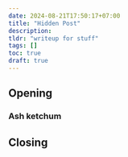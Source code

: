 ```yaml
---
date: 2024-08-21T17:50:17+07:00
title: "Hidden Post"
description:
tldr: "writeup for stuff"
tags: []
toc: true
draft: true
---
```



## Opening

### Ash ketchum

## Closing
